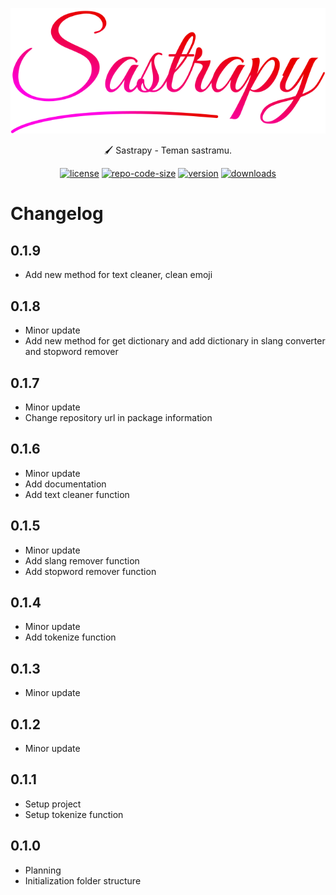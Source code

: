 <p align="center">
  <a href="https://docsify.js.org">
    <img alt="docsify" src="./assets/sastrapy.svg">
  </a>
</p>
<p align="center">
 🖌 Sastrapy - Teman sastramu.
</p>

<p align="center">
<a href="https://github.com/sastrapy/sastrapy/blob/master/LICENSE"><img alt="license" src="https://img.shields.io/github/license/docsifyjs/docsify-cli.svg?style=flat-square"></a>
<a href="https://github.com/sastrapy/sastrapy"><img alt="repo-code-size" src="https://img.shields.io/github/languages/code-size/sastrapy/sastrapy?style=flat-square"></a>
<a href="https://pypi.org/project/Sastrapy/"><img alt="version" src="https://img.shields.io/pypi/v/sastrapy?style=flat-square"></a>
<a href="https://pypi.org/project/Sastrapy/"><img alt="downloads" src="https://img.shields.io/pypi/dw/sastrapy?style=flat-square"></a>
</p>


# Changelog

## 0.1.9
- Add new method for text cleaner, clean emoji
## 0.1.8
- Minor update
- Add new method for get dictionary and add dictionary in slang converter and stopword remover
## 0.1.7
- Minor update
- Change repository url in package information

## 0.1.6
- Minor update
- Add documentation
- Add text cleaner function

## 0.1.5
- Minor update
- Add slang remover function
- Add stopword remover function

## 0.1.4
- Minor update
- Add tokenize function

## 0.1.3
- Minor update

## 0.1.2
- Minor update

## 0.1.1
- Setup project
- Setup tokenize function

## 0.1.0
- Planning
- Initialization folder structure